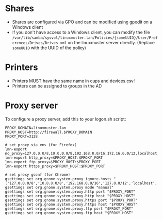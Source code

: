# Shares
- Shares are configured via GPO and can be modified using gpedit on a Windows client
- If you don't have access to a Windows client, you can modify the file `/var/lib/samba/sysvol/linuxmuster.lan/Policies/{someUUID}/User/Preferences/Drives/Drives.xml` on the linuxmuster server directly. (Replace `someUUID` with the UUID of the policy)

# Printers
- Printers MUST have the same name in cups and devices.csv!
- Printers can be assigned to groups in the AD

# Proxy server
To configure a proxy server, add this to your logon.sh script:
```
PROXY_DOMAIN=linuxmuster.lan
PROXY_HOST=http://firewall.$PROXY_DOMAIN
PROXY_PORT=3128

# set proxy via env (for Firefox)
lmn-export no_proxy=127.0.0.0/8,10.0.0.0/8,192.168.0.0/16,172.16.0.0/12,localhost,.local,.$PROXY_DOMAIN
lmn-export http_proxy=$PROXY_HOST:$PROXY_PORT
lmn-export ftp_proxy=$PROXY_HOST:$PROXY_PORT
lmn-export https_proxy=$PROXY_HOST:$PROXY_PORT

# set proxy gconf (for Chrome)
gsettings set org.gnome.system.proxy ignore-hosts "['127.0.0.0/8','10.0.0.0/8','192.168.0.0/16','127.0.0/12','localhost','.local','.$PROXY_DOMAIN']"
gsettings set org.gnome.system.proxy mode "manual"
gsettings set org.gnome.system.proxy.http port "$PROXY_PORT"
gsettings set org.gnome.system.proxy.http host "$PROXY_HOST"
gsettings set org.gnome.system.proxy.https port "$PROXY_PORT"
gsettings set org.gnome.system.proxy.https host "$PROXY_HOST"
gsettings set org.gnome.system.proxy.ftp port "$PROXY_PORT"
gsettings set org.gnome.system.proxy.ftp host "$PROXY_HOST"

```
